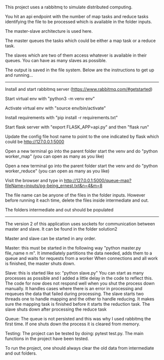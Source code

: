 This project uses a rabbitmq to simulate distributed computing.

You hit an api endpoint with the number of map tasks and reduce tasks identifying the file to be processed which is available in the folder inputs.

The master-slave architecture is used here.

The master queues the tasks which could be either a map task or a reduce task.

The slaves which are two of them access whatever is available in their queues. You can have as many slaves as possible.

The output is saved in the file system. Below are the instructions to get up and running...


--------------------------------------------------------------------------------------------

Install and start rabbitmq server (https://www.rabbitmq.com/#getstarted)

Start virtual env with "python3 -m venv env"

Activate virtual env with "source env/bin/activate"

Install requirements with "pip install -r requirements.txt"

Start flask server with "export FLASK_APP=api.py" and then "flask run"

Update the config file host name to point to the one indicated by flask which could be http://127.0.0.1:5000

Open a new terminal go into the parent folder start the venv and do "python worker_map" (you can open as many as you like)

Open a new terminal go into the parent folder start the venv and do "python worker_reduce" (you can open as many as you like)

Visit the browser and type in http://127.0.0.1:5000/queue-map?fileName=inputs/pg-being_ernest.txt&n=4&m=8

The file name can be anyone of the files in the folder inputs. However before running it each time, delete the files inside intermediate and out.

The folders intermediate and out should be populated


---------------------------------------------------------------------------------------------------

The version 2 of this application uses sockets for communication between master and slave. It can be found in the folder solution2

Master and slave can be started in any order.

Master: this must be started in the following way "python master.py file_name n m".
It immediately partitions the data needed, adds them to a queue and waits for requests from a worker
When connections and all work is finished, the master shuts down.

Slave: this is started like so: "python slave.py"
You can start as many processes as possible and I added a little delay in the code to reflect this.
The code for now does not respond well when you shut the process down manually.
It handles cases where there is an error in processing and requeues the data that failed during processing.
The slave starts two threads one to handle mapping and the other to handle reducing.
It makes sure the mapping task is finished before it starts the reduction task.
The slave shuts down after processing the reduce task


Queue: The queue is not persisted and this was why I used rabbitmq the first time. If one shuts down the process it is cleared from memory.

Testing: The project can be tested by doing: pytest test.py.
The main functions in the project have been tested.

To run the project, one should always clear the old data from intermediate and out folders.
